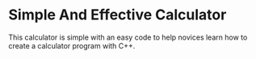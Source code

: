 # Simple And Effective Calculator
This calculator is simple with an easy code to help novices learn how to create a calculator program with C++.
